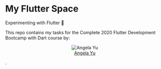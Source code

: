 # My Flutter Space
Experimenting with Flutter 📱


This repo contains my tasks for the Complete 2020 Flutter Development Bootcamp with Dart course by: <p align="center">![Angela Yu](https://github.com/angelabauer.png?size=128)<br>[Angela Yu](https://github.com/angelabauer)</p> .
